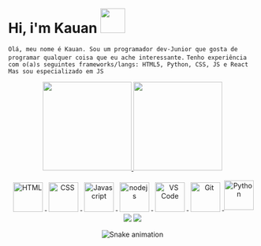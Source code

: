 # Hi, i'm Kauan <img src="https://github.com/TheDudeThatCode/TheDudeThatCode/blob/master/Assets/Developer.gif" width="50px">
```Olá, meu nome é Kauan. Sou um programador dev-Junior que gosta de programar qualquer coisa que eu ache interessante.```
```Tenho experiência com o(a)s seguintes frameworks/langs: HTML5, Python, CSS, JS e React Mas sou especializado em JS```


<div align="center">
  <a href="https://github.com/KauanNerd">
  <img height="180em" src="https://github-readme-stats.vercel.app/api?username=KauanNerd&show_icons=true&theme=dark&include_all_commits=true&count_private=true"/> 
  <img height="180em" src="https://github-readme-stats.vercel.app/api/top-langs/?username=KauanNerd&layout=compact&langs_count=7&theme=dark"/>
  
  </div>
<div align="center" style="display: inline_block"><br>
  <img src="https://github.com/tandpfun/skill-icons/raw/main/icons/HTML.svg" alt="HTML" height="60" style="vertical-align:top; margin:4px">
<img src="https://github.com/tandpfun/skill-icons/raw/main/icons/CSS.svg" alt="CSS" height="60" style="vertical-align:top; margin:4px">
<img src="https://github.com/tandpfun/skill-icons/raw/main/icons/JavaScript.svg" alt="Javascript" height="60" style="vertical-align:top; margin:4px">
<img src ="https://skillicons.dev/icons?i=nodejs" alt="nodejs" height="60" style="vertical-align:top; margin:4px">
<img src="https://github.com/tandpfun/skill-icons/raw/main/icons/VSCode-Dark.svg" alt="VS Code" height="60" style="vertical-align:top; margin:4px">
<img src="https://github.com/tandpfun/skill-icons/raw/main/icons/Git.svg" alt="Git" height="60" style="vertical-align:top; margin:4px">
 <img src="https://github.com/tandpfun/skill-icons/blob/main/icons/Python-Light.svg" alt="Python" height="60" style"vertical-align:top; margin:4px">
</div>
  
<div align="center"> 
  <a href="https://www.instagram.com/bjjsantos_/" target="_blank"><img src="https://img.shields.io/badge/-Instagram-%23E4405F?style=for-the-badge&logo=instagram&logoColor=white" target="_blank"></a> 
  <a href="https://www.linkedin.com/in/walter-emanuel-b42a4117b/" target="_blank"><img src="https://img.shields.io/badge/-LinkedIn-%230077B5?style=for-the-badge&logo=linkedin&logoColor=white" target="_blank"></a>
 
  ![Snake animation](https://github.com/WaltRod/WaltRod/blob/output/github-contribution-grid-snake.svg)
 
</div>

